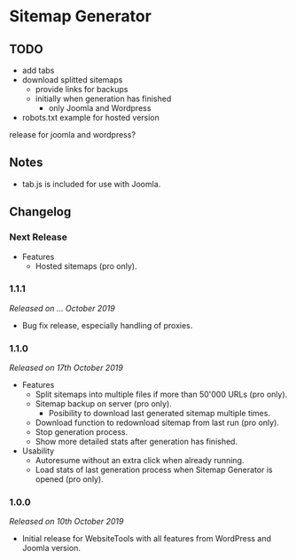# Sitemap Generator

## TODO
- add tabs
- download splitted sitemaps
	- provide links for backups
	- initially when generation has finished
		- only Joomla and Wordpress
- robots.txt example for hosted version

release for joomla and wordpress?

## Notes
- tab.js is included for use with Joomla.

## Changelog

### Next Release
- Features
	- Hosted sitemaps (pro only).

### 1.1.1
*Released on ... October 2019*

- Bug fix release, especially handling of proxies.


### 1.1.0
*Released on 17th October 2019*

- Features
	- Split sitemaps into multiple files if more than 50'000 URLs (pro only).
	- Sitemap backup on server (pro only).
		- Posibility to download last generated sitemap multiple times.
	- Download function to redownload sitemap from last run (pro only).
	- Stop generation process.
	- Show more detailed stats after generation has finished.
- Usability
	- Autoresume without an extra click when already running.
	- Load stats of last generation process when Sitemap Generator is opened (pro only).

### 1.0.0
*Released on 10th October 2019* 

- Initial release for WebsiteTools with all features from WordPress and Joomla version.

